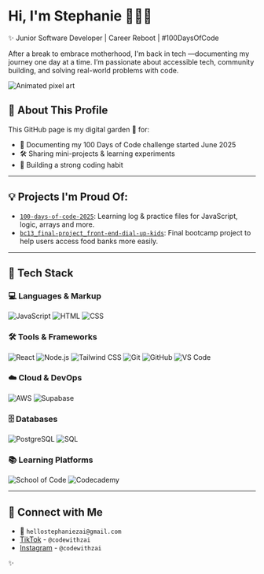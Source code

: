 
# Hi, I'm Stephanie 👩🏾‍💻

✨ Junior Software Developer | Career Reboot | #100DaysOfCode

After a break to embrace motherhood, I'm back in tech —documenting my journey one day at a time. I’m passionate about accessible tech, community building, and solving real-world problems with code.


![Animated pixel art](https://github.com/user-attachments/assets/47b63ff2-3c58-4b5b-a045-289c4d0961bb)


## 📌 About This Profile

This GitHub page is my digital garden 🌱 for:
- 🌟 Documenting my 100 Days of Code challenge started June 2025
- 🛠 Sharing mini-projects & learning experiments
- 🎯 Building a strong coding habit

---

## 💡 Projects I'm Proud Of:
- [`100-days-of-code-2025`](https://github.com/hellostephaniezai/100-days-of-code-2025): Learning log & practice files for JavaScript, logic, arrays and more.
- [`bc13_final-project_front-end-dial-up-kids`](https://github.com/hellostephaniezai/bc13_final-project_front-end-dial-up-kids): Final bootcamp project to help users access food banks more easily.

---
## 🔧 Tech Stack

### 💻 Languages & Markup  
![JavaScript](https://img.shields.io/badge/-JavaScript-F7DF1E?logo=javascript&logoColor=black&style=flat)  ![HTML](https://img.shields.io/badge/-HTML5-E34F26?logo=html5&logoColor=white&style=flat)  ![CSS](https://img.shields.io/badge/-CSS3-1572B6?logo=css3&logoColor=white&style=flat)

### 🛠 Tools & Frameworks  
![React](https://img.shields.io/badge/-React-20232A?logo=react&logoColor=61DAFB&style=flat)  ![Node.js](https://img.shields.io/badge/-Node.js-339933?logo=node.js&logoColor=white&style=flat)  ![Tailwind CSS](https://img.shields.io/badge/-TailwindCSS-38B2AC?logo=tailwind-css&logoColor=white&style=flat)  ![Git](https://img.shields.io/badge/-Git-F05032?logo=git&logoColor=white&style=flat)  ![GitHub](https://img.shields.io/badge/-GitHub-181717?logo=github&logoColor=white&style=flat)  ![VS Code](https://img.shields.io/badge/-VSCode-007ACC?logo=visual-studio-code&logoColor=white&style=flat)

### ☁️ Cloud & DevOps  
![AWS](https://img.shields.io/badge/-AWS-232F3E?logo=amazon-aws&logoColor=white&style=flat)  ![Supabase](https://img.shields.io/badge/-Supabase-3ECF8E?logo=supabase&logoColor=white&style=flat)

### 🗄 Databases  
![PostgreSQL](https://img.shields.io/badge/-PostgreSQL-336791?logo=postgresql&logoColor=white&style=flat)  ![SQL](https://img.shields.io/badge/-SQL-4479A1?logo=sqlite&logoColor=white&style=flat)

### 📚 Learning Platforms  
![School of Code](https://img.shields.io/badge/-School%20of%20Code-4F46E5?style=flat) ![Codecademy](https://img.shields.io/badge/-Codecademy-1F4056?logo=codecademy&logoColor=white&style=flat)


---

## 🎥 Connect with Me
- 📧 `hellostephaniezai@gmail.com`
- [TikTok](https://www.tiktok.com/@codewithzai) - `@codewithzai`
- [Instagram](https://www.instagram.com/codewithzai) - `@codewithzai`



 ✨
